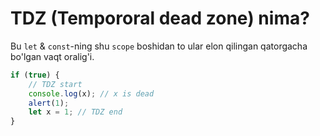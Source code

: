 # TDZ (Tempororal dead zone) nima?

Bu `let` & `const`-ning shu `scope` boshidan to ular elon qilingan qatorgacha bo'lgan vaqt oralig'i.

```javascript
if (true) {
	// TDZ start
	console.log(x); // x is dead
	alert(1);
	let x = 1; // TDZ end
}
```
